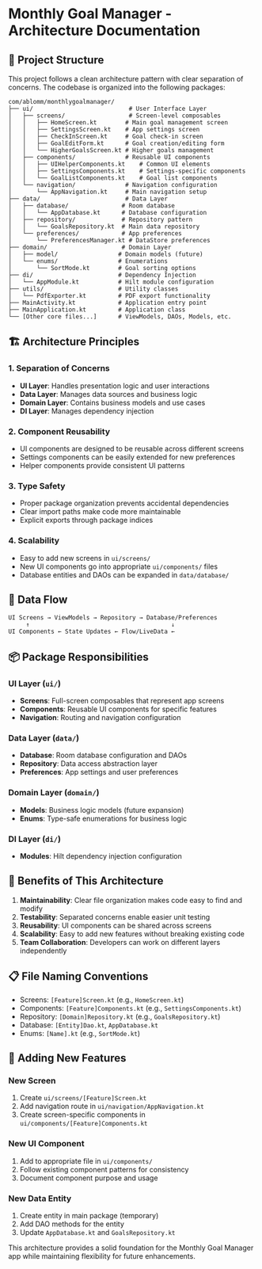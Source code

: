 # Monthly Goal Manager - Architecture Documentation

## 📁 Project Structure

This project follows a clean architecture pattern with clear separation of concerns. The codebase is organized into the following packages:

```
com/ablomm/monthlygoalmanager/
├── ui/                           # User Interface Layer
│   ├── screens/                  # Screen-level composables
│   │   ├── HomeScreen.kt        # Main goal management screen
│   │   ├── SettingsScreen.kt    # App settings screen
│   │   ├── CheckInScreen.kt     # Goal check-in screen
│   │   ├── GoalEditForm.kt      # Goal creation/editing form
│   │   └── HigherGoalsScreen.kt # Higher goals management
│   ├── components/              # Reusable UI components
│   │   ├── UIHelperComponents.kt    # Common UI elements
│   │   ├── SettingsComponents.kt    # Settings-specific components
│   │   └── GoalListComponents.kt    # Goal list components
│   └── navigation/              # Navigation configuration
│       └── AppNavigation.kt     # Main navigation setup
├── data/                        # Data Layer
│   ├── database/               # Room database
│   │   └── AppDatabase.kt      # Database configuration
│   ├── repository/             # Repository pattern
│   │   └── GoalsRepository.kt  # Main data repository
│   └── preferences/            # App preferences
│       └── PreferencesManager.kt # DataStore preferences
├── domain/                     # Domain Layer
│   ├── model/                 # Domain models (future)
│   └── enums/                 # Enumerations
│       └── SortMode.kt        # Goal sorting options
├── di/                        # Dependency Injection
│   └── AppModule.kt           # Hilt module configuration
├── utils/                     # Utility classes
│   └── PdfExporter.kt         # PDF export functionality
├── MainActivity.kt            # Application entry point
├── MainApplication.kt         # Application class
└── [Other core files...]      # ViewModels, DAOs, Models, etc.
```

## 🏗️ Architecture Principles

### 1. **Separation of Concerns**
- **UI Layer**: Handles presentation logic and user interactions
- **Data Layer**: Manages data sources and business logic
- **Domain Layer**: Contains business models and use cases
- **DI Layer**: Manages dependency injection

### 2. **Component Reusability**
- UI components are designed to be reusable across different screens
- Settings components can be easily extended for new preferences
- Helper components provide consistent UI patterns

### 3. **Type Safety**
- Proper package organization prevents accidental dependencies
- Clear import paths make code more maintainable
- Explicit exports through package indices

### 4. **Scalability**
- Easy to add new screens in `ui/screens/`
- New UI components go into appropriate `ui/components/` files
- Database entities and DAOs can be expanded in `data/database/`

## 🔄 Data Flow

```
UI Screens → ViewModels → Repository → Database/Preferences
     ↑                                        ↓
UI Components ← State Updates ← Flow/LiveData ←
```

## 📦 Package Responsibilities

### UI Layer (`ui/`)
- **Screens**: Full-screen composables that represent app screens
- **Components**: Reusable UI components for specific features
- **Navigation**: Routing and navigation configuration

### Data Layer (`data/`)
- **Database**: Room database configuration and DAOs
- **Repository**: Data access abstraction layer
- **Preferences**: App settings and user preferences

### Domain Layer (`domain/`)
- **Models**: Business logic models (future expansion)
- **Enums**: Type-safe enumerations for business logic

### DI Layer (`di/`)
- **Modules**: Hilt dependency injection configuration

## 🚀 Benefits of This Architecture

1. **Maintainability**: Clear file organization makes code easy to find and modify
2. **Testability**: Separated concerns enable easier unit testing
3. **Reusability**: UI components can be shared across screens
4. **Scalability**: Easy to add new features without breaking existing code
5. **Team Collaboration**: Developers can work on different layers independently

## 📋 File Naming Conventions

- Screens: `[Feature]Screen.kt` (e.g., `HomeScreen.kt`)
- Components: `[Feature]Components.kt` (e.g., `SettingsComponents.kt`)
- Repository: `[Domain]Repository.kt` (e.g., `GoalsRepository.kt`)
- Database: `[Entity]Dao.kt`, `AppDatabase.kt`
- Enums: `[Name].kt` (e.g., `SortMode.kt`)

## 🔧 Adding New Features

### New Screen
1. Create `ui/screens/[Feature]Screen.kt`
2. Add navigation route in `ui/navigation/AppNavigation.kt`
3. Create screen-specific components in `ui/components/[Feature]Components.kt`

### New UI Component
1. Add to appropriate file in `ui/components/`
2. Follow existing component patterns for consistency
3. Document component purpose and usage

### New Data Entity
1. Create entity in main package (temporary)
2. Add DAO methods for the entity
3. Update `AppDatabase.kt` and `GoalsRepository.kt`

This architecture provides a solid foundation for the Monthly Goal Manager app while maintaining flexibility for future enhancements.
